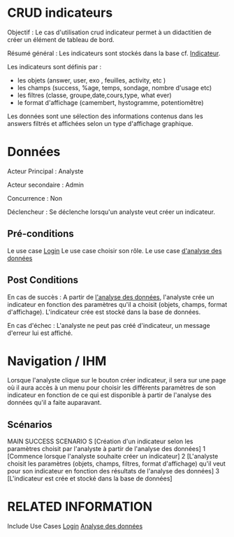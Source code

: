 
# CRUD indicateurs 

Objectif : Le cas d'utilisation crud indicateur permet à un didactitien de créer un élément de tableau de bord.


Résumé général : Les indicateurs sont stockés dans la base cf. [Indicateur](../concept/indicateur.md).

Les indicateurs sont définis par :
- les objets (answer, user, exo , feuilles, activity, etc )
- les champs (success, %age, temps, sondage, nombre d'usage etc)
- les filtres  (classe, groupe,date,cours,type, what ever) 
- le format d'affichage (camembert, hystogramme, potentiomêtre)

Les données sont une sélection des informations contenus dans les answers filtrés et affichées selon un type d'affichage graphique.


# Données

Acteur Principal : Analyste

Acteur secondaire : Admin

Concurrence : Non

Déclencheur : Se déclenche lorsqu'un analyste veut créer un indicateur.


## Pré-conditions

Le use case [Login](../utilisateur/login.md)
Le use case choisir son rôle.
Le use case [d'analyse des données](./analysedestraces.md)


## Post Conditions

En cas de succès : A partir de [l'analyse des données](./analysedestraces.md), l'analyste crée un indicateur en fonction des paramètres qu'il a choisit (objets, champs, format d'affichage). L'indicateur crée est stocké dans la base de données.

En cas d'échec : L'analyste ne peut pas créé d'indicateur, un message d'erreur lui est affiché.


# Navigation / IHM 

Lorsque l'analyste clique sur le bouton créer indicateur, il sera sur une page où il aura accès à un menu pour choisir les différents paramètres de son indicateur en fonction de ce qui est disponible à partir de l'analyse des données qu'il a faite auparavant.


## Scénarios

MAIN SUCCESS SCENARIO
S	[Création d'un indicateur selon les paramètres choisit par l'analyste à partir de l'analyse des données]
1	[Commence lorsque l'analyste souhaite créer un indicateur]
2   [L'analyste choisit les paramètres (objets, champs, filtres, format d'affichage) qu'il veut pour son indicateur en fonction des résultats de l'analyse des données]
3	[L'indicateur est crée et stocké dans la base de données]


# RELATED INFORMATION

Include Use Cases    [Login](../utilisateur/login.md)
                     [Analyse des données](./analysedestraces.md)


<!--- 
Author : Raphael
Validator : TODO
-->
